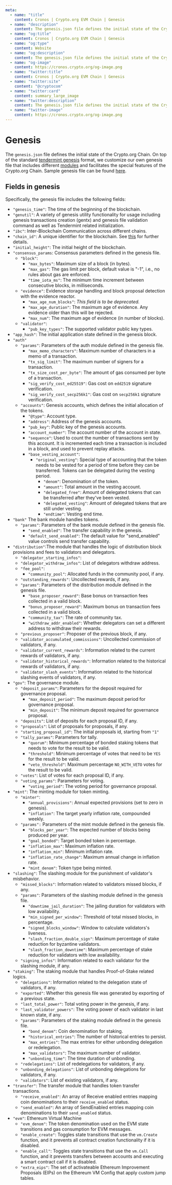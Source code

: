 ```yaml
---
meta:
  - name: "title"
    content: Cronos | Crypto.org EVM Chain | Genesis
  - name: "description"
    content: The genesis.json file defines the initial state of the Crypto.org Chain. Find out more about genesis file in this documentation.
  - name: "og:title"
    content: Cronos | Crypto.org EVM Chain | Genesis
  - name: "og:type"
    content: Website
  - name: "og:description"
    content: The genesis.json file defines the initial state of the Crypto.org Chain. Find out more about genesis file in this documentation.
  - name: "og-image"
    content: https://cronos.crypto.org/og-image.png
  - name: "twitter:title"
    content: Cronos | Crypto.org EVM Chain | Genesis
  - name: "twitter:site"
    content: "@cryptocom"
  - name: "twitter:card"
    content: summary_large_image
  - name: "twitter:description"
    content: The genesis.json file defines the initial state of the Crypto.org Chain. Find out more about genesis file in this documentation.
  - name: "twitter-image"
    content: https://cronos.crypto.org/og-image.png
---
```


# Genesis

The `genesis.json` file defines the initial state of the Crypto.org Chain. On top of the standard [tendermint genesis](https://docs.tendermint.com/master/tendermint-core/using-tendermint.html#genesis) format, we customize our own genesis file that includes different [modules](#module_overview) and facilitates the special features of the Crypto.org Chain. Sample genesis file can be found [here](https://github.com/crypto-com/testnets/blob/main/testnet-cronos-2/genesis.json).

## Fields in genesis

Specifically, the genesis file includes the following fields:

- `"genesis_time"`:
  The time of the beginning of the blockchain.
- `"genutil"`: A variety of genesis utility functionality for usage including genesis transactions creation (gentx) and genesis file validation command as well as Tendermint related initialization.
- `"ibc"`: Inter-Blockchain Communication across different chains.
- `"chain_id"`:
  A unique identifier for the blockchain. See [this](./chain-id.md) for further details.
- `"initial_height"`: The initial height of the blockchain.
- `"consensus_params`: Consensus parameters defined in the genesis file.
  - `"block"`:
    - `"max_bytes"`: Maximum size of a block (in bytes).
    - `"max_gas"`: The gas limit per block, default value is "-1", i.e., no rules about gas are enforced.
    - `"time_iota_ms"`: The minimum time increment between consecutive blocks, in milliseconds.
  - `"evidence"`: Evidence storage handling and block proposal detection with the evidence reactor.
    - `"max_age_num_blocks"`: _This field is to be deprecated._
    - `"max_age_duration"`: The maximum age of evidence. Any evidence older than this will be rejected.
    - `"max_num"`: The maximum age of evidence (in number of blocks).
  - `"validator"`:
    - `"pub_key_types"`: The supported validator public key types.
- `"app_hash"`: The initial application state defined in the genesis block.
- `"auth"`
  - `"params"`: Parameters of the auth module defined in the genesis file.
    - `"max_memo_characters"`: Maximum number of characters in a memo of a transaction.
    - `"tx_sig_limit"`: The maximum number of signers for a transaction.
    - `"tx_size_cost_per_byte"`: The amount of gas consumed per byte of a transaction.
    - `"sig_verify_cost_ed25519"`: Gas cost on `edd2519` signature verification.
    - `"sig_verify_cost_secp256k1"`: Gas cost on `secp256k1` signature verification.
  - `"accounts"`: Genesis accounts, which defines the initial allocation of the tokens.
    - `"@type"`: Account type.
    - `"address"`: Address of the genesis accounts.
    - `"pub_key"`: Public key of the genesis accounts.
    - `"account_number"`: The account number of the account in state.
    - `"sequence"`: Used to count the number of transactions sent by this account. It is incremented each time a transaction is included in a block, and used to prevent replay attacks.
    - `"base_vesting_account"`:
      - `"original_vesting"`: Special type of accounting that the token needs to be vested for a period of time before they can be transferred. Tokens can be delegated during the vesting period.
        - `"denom"`: Denomination of the token.
        - `"amount"`: Total amount in the vesting account.
        - `"delegated_free"`: Amount of delegated tokens that can be transferred after they've been vested.
        - `"delegated_vesting"`: Amount of delegated tokens that are still under vesting.
        - `"endtime"`: Vesting end time.
- `"bank"` The bank module handles tokens.
  - `"params"`: Parameters of the bank module defined in the genesis file.
    - `"send_enabled"`: The transfer capability in the genesis.
    - `"default_send_enabled"`: The default value for "send_enabled" value controls send transfer capability.
- `"distribution"`:The module that handles the logic of distribution block provisions and fees to validators and delegators.
  - `"delegator_starting_infos"`:
  - `"delegator_withdraw_infos"`: List of delegators withdraw address.
  - `"fee_pool"`:
    - `"community_pool"`: Allocated funds in the community pool, if any.
  - `"outstanding_rewards"`: Uncollected rewards, if any.
  - `"params"`: Parameters of the distribution module defined in the genesis file.
    - `"base_proposer_reward"`: Base bonus on transaction fees collected in a valid block.
    - `"bonus_proposer_reward"`: Maximum bonus on transaction fees collected in a valid block.
    - `"community_tax"`: The rate of community tax.
    - `"withdraw_addr_enabled"`: Whether delegators can set a different address to withdraw their rewards.
  - `"previous_proposer"`: Proposer of the previous block, if any.
  - `"validator_accumulated_commissions"`: Uncollected commission of validators, if any.
  - `"validator_current_rewards"`: Information related to the current rewards of validators, if any.
  - `"validator_historical_rewards"`: Information related to the historical rewards of validators, if any.
  - `"validator_slash_events"`: Information related to the historical slashing events of validators, if any.
- `"gov"`: The governance module.
  - `"deposit_params"`: Parameters for the deposit required for governance proposal.
    - `"max_deposit_period"`: The maximum deposit period for governance proposal.
    - `"min_deposit"`: The minimum deposit required for governance proposal.
  - `"deposits"`: List of deposits for each proposal ID, if any.
  - `"proposals"`: List of proposals for proposals, if any.
  - `"starting_proposal_id"`: The initial proposals id, starting from `"1"`
  - `"tally_params"`: Parameters for tally.
    - `"quorum"`: Minimum percentage of bonded staking tokens that needs to vote for the result to be valid.
    - `"threshold"`: Minimum percentage of votes that need to be `YES` for the result to be valid.
    - `"veto_threshold"`: Maximum percentage `NO_WITH_VETO` votes for the result to be valid.
  - `"votes"`: List of votes for each proposal ID, if any.
  - `"voting_params"`: Parameters for voting.
    - `"voting_period"`: The voting period for governance proposal.
- `"mint"`: The minting module for token minting.
  - `"minter"`:
    - `"annual_provisions"`: Annual expected provisions (set to zero in genesis).
    - `"inflation"`: The target yearly inflation rate, compounded weekly.
  - `"params":` Parameters of the mint module defined in the genesis file.
    - `"blocks_per_year"`: The expected number of blocks being produced per year.
    - `"goal_bonded"`: Target bonded token in percentage.
    - `"inflation_max"`: Maximum inflation rate.
    - `"inflation_min"`: Minimum inflation rate.
    - `"inflation_rate_change"`: Maximum annual change in inflation rate.
    - `"mint_denom"`: Token type being minted.
- `"slashing"`: The slashing module for the punishment of validator's misbehavior.
  - `"missed_blocks"`: Information related to validators missed blocks, if any.
  - `"params"`: Parameters of the slashing module defined in the genesis file.
    - `"downtime_jail_duration"`: The jailing duration for validators with low availability.
    - `"min_signed_per_window"`: Threshold of total missed blocks, in percentage.
    - `"signed_blocks_window"`: Window to calculate validators's liveness.
    - `"slash_fraction_double_sign"`: Maximum percentage of stake reduction for byzantine validators.
    - `"slash_fraction_downtime"`: Maximum percentage of stake reduction for validators with low availability.
  - `"signing_infos"`: Information related to each validator for the slashing module, if any.
- `"staking"`: The staking module that handles Proof-of-Stake related logics.
  - `"delegations"`: Information related to the delegation state of validators, if any.
  - `"exported"`: Whether this genesis file was generated by exporting of a previous state.
  - `"last_total_power"`: Total voting power in the genesis, if any.
  - `"last_validator_powers"`: The voting power of each validator in last known state, if any.
  - `"params"`: Parameters of the staking module defined in the genesis file.
    - `"bond_denom"`: Coin denomination for staking.
    - `"historical_entries"`: The number of historical entries to persist.
    - `"max_entries"`: The max entries for either unbonding delegation or redelegation.
    - `"max_validators"`: The maximum number of validator.
    - `"unbonding_time"`: The time duration of unbonding.
  - `"redelegations"`: List of redelegations for validators, if any.
  - `"unbonding_delegations"`: List of unbonding delegations for validators, if any.
  - `"validators"`: List of existing validators, if any.
- `"transfer"`: The transfer module that handles token transfer transactions.
  - `"receive_enabled"`: An array of Receive enabled entries mapping coin denominations to their `receive_enabled` status.
  - `"send_enabled"`: An array of SendEnabled entries mapping coin denominations to their `send_enabled` status.
- `"evm"`: Ethereum Virtual Machine
  - `"evm_denom"`: The token denomination used on the EVM state transitions and gas consumption for EVM messages.
  - `"enable_create"`: Toggles state transitions that use the `vm.Create` function, and it prevents all contract creation functionality if it is disabled.
  - `"enable_call"`: Toggles state transitions that use the `vm.Call` function, and it prevents transfers between accounts and executing a smart contract call if it is disabled.
  - `"extra_eips"`: The set of activateable Ethereum Improvement Proposals (EIPs) on the Ethereum VM Config that apply custom jump tables. 
 

